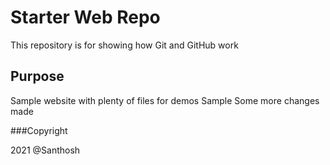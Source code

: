 # Starter Web Repo

This repository is for showing how Git and GitHub work

## Purpose

Sample website with plenty of files for demos
Sample
Some more changes made

###Copyright

2021 @Santhosh